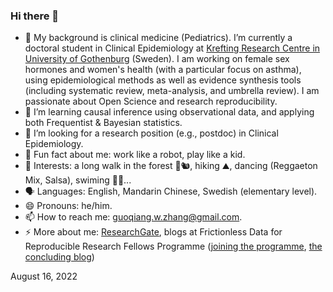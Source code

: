 ### Hi there 👋

- 🔭 My background is clinical medicine (Pediatrics). I’m currently a doctoral student in Clinical Epidemiology at [Krefting Research Centre in University of Gothenburg](https://www.gu.se/en/krefting-research) (Sweden). I am working on female sex hormones and women's health (with a particular focus on asthma), using epidemiological methods as well as evidence synthesis tools (including systematic review, meta-analysis, and umbrella review). I am passionate about Open Science and research reproducibility.
- 🌱 I’m learning causal inference using observational data, and applying both Frequentist & Bayesian statistics.
- 🤔 I’m looking for a research position (e.g., postdoc) in Clinical Epidemiology.
- :cowboy_hat_face: Fun fact about me: work like a robot, play like a kid.
- :partying_face: Interests: a long walk in the forest 🌳🐿, hiking ⛰, dancing (Reggaeton Mix, Salsa), swiming 🏊‍♂️...
- 🗣 Languages: English, Mandarin Chinese, Swedish (elementary level).
- 😄 Pronouns: he/him.
- 📫 How to reach me: guoqiang.w.zhang@gmail.com.
- ⚡ More about me: [ResearchGate](https://www.researchgate.net/profile/Guo-Qiang-Zhang-4), blogs at Frictionless Data for Reproducible Research Fellows Programme ([joining the programme](https://fellows.frictionlessdata.io/blog/hello-guo-qiang/), [the concluding blog](https://fellows.frictionlessdata.io/blog/guo-qiang-final-blog/))

August 16, 2022

<!--
- 💬 Ask me about ...
- 👯 I’m looking to collaborate on ...
-->
